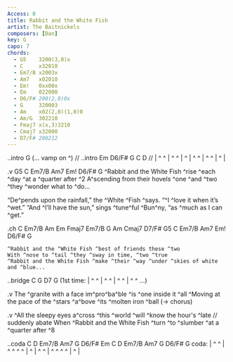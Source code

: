 ```yaml
---
Access: 0
title: Rabbit and the White Fish
artist: The Baitnickels
composers: [Dan]
key: G
capo: 7
chords:
  - G5    3200(3,0)x
  - C     x32010
  - Em7/B x2003x
  - Am7   x02010
  - Em!   0xx00x
  - Em    022000
  - D6/F# 200(2,0)0x
  - G     320003
  - Am    x02(2,0)(1,0)0
  - Am/G  302210
  - Fmaj7 x(x,3)3210
  - Cmaj7 x32000
  - D7/F# 200212
---
```

..intro G
(... vamp on ^)
    // ..intro Em D6/F# G C D
    // | ^ ^ | ^ ^ | ^ | ^ ^ | ^ ^ | ^ |

.v G5 C Em7/B Am7 Em! D6/F# G
^Rabbit and the White Fish ^rise ^each ^day ^at a ^quarter after ^2 
A^scending from their hovels ^one ^and ^two ^they ^wonder what to ^do...

“De^pends upon the rainfall,” the ^White ^Fish ^says. “^I ^love it when it’s ^wet.”
“And ^I’ll have the sun,” sings ^tune^ful ^Bun^ny, “as ^much as I can ^get.”

.ch C Em7/B Am Em      Fmaj7 Em7/B G Am Cmaj7 D7/F#      G5 C Em7/B Am7 Em! D6/F# G
    
    ^Rabbit and the ^White Fish ^best of friends these ^two 
    With ^nose to ^tail ^they ^sway in time, ^two ^true 
    ^Rabbit and the White Fish ^make ^their ^way ^under ^skies of white and ^blue... 

..bridge C G D7 G
    (1st time: | ^ ^ | ^ ^ | ^ ^ | ^ ^ ...)

.v
The ^granite with a face im^pro^ba^ble ^is ^one inside it ^all
^Moving at the pace of the ^stars ^a^bove ^its ^molten iron ^ball    (-> chorus)

.v
^All the sleepy eyes a^cross ^this ^world ^will ^know the hour's ^late   // suddenly abate
When ^Rabbit and the White Fish ^turn ^to ^slumber ^at a ^quarter after ^8 

..coda C D Em7/B Am7 G D6/F# Em C D Em7/B Am7 G D6/F# G
coda: | ^ ^ | ^ ^ ^ ^ | ^ | ^ ^ | ^ ^ ^ ^ | ^ |
